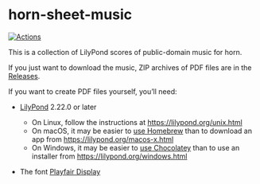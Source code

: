 # horn-sheet-music

[![Actions](https://github.com/nwhetsell/horn-sheet-music/workflows/CI/badge.svg)](https://github.com/nwhetsell/horn-sheet-music/actions?workflow=CI)

This is a collection of LilyPond scores of public-domain music for horn.

If you just want to download the music, ZIP archives of PDF files are in the
[Releases](https://github.com/nwhetsell/horn-sheet-music/releases).

If you want to create PDF files yourself, you’ll need:

* [LilyPond](https://lilypond.org) 2.22.0 or later
  * On Linux, follow the instructions at https://lilypond.org/unix.html
  * On macOS, it may be easier to
  [use Homebrew](https://github.com/nwhetsell/homebrew-lilypond) than to
  download an app from https://lilypond.org/macos-x.html
  * On Windows, it may be easier to
  [use Chocolatey](https://chocolatey.org/packages/lilypond/2.22.0) than to use
  an installer from https://lilypond.org/windows.html

* The font
[Playfair Display](https://fonts.google.com/specimen/Playfair+Display)
